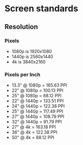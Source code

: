 # Screen standards

## Resolution

### Pixels

- 1080p is 1920x1080
- 1440p is 2560x1440
- 4k is 3840x2160

### Pixels per Inch

- 13.3" @ 1080p = 165.63 PPI
- 22" @ 1080p = 100.13 PPI
- 25" @ 1080p = 88.12 PPI
- 22" @ 1440p = 133.51 PPI
- 24" @ 1440p = 122.38 PPI
- 25" @ 1440p = 117.49 PPI
- 27" @ 1440p = 108.79 PPI
- 32" @ 1440p = 91.79 PPI
- 27" @ 4k = 163.18 PPI
- 36" @ 4k = 122.38 PPI
- 50" @ 4k = 88.12 PPI
